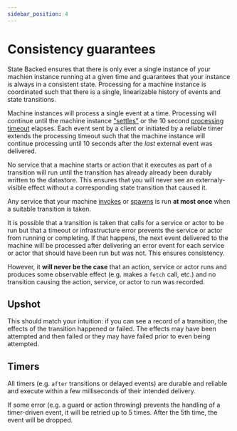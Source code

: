```yaml
---
sidebar_position: 4
---
```


# Consistency guarantees

State Backed ensures that there is only ever a single instance of your machien instance
running at a given time and guarantees that your instance is always in a consistent state.
Processing for a machine instance is coordinated such that there is
a single, linearizable history of events and state transitions.

Machine instances will process a single event at a time. Processing will continue
until the machine instance ["settles"](./settling) or the 10 second
[processing timeout](./limits) elapses. Each event sent by a client or initiated by
a reliable timer extends the processing timeout such that the machine instance
will continue processing until 10 seconds after the *last* external event was
delivered.

No service that a machine starts or action that it executes as part of a transition
will run until the transition has already already been durably written to the datastore.
This ensures that you will never see an externaly-visible effect without a corresponding
state transition that caused it.

Any service that your machine
[invokes](https://xstate.js.org/docs/guides/communication.html)
or [spawns](https://xstate.js.org/docs/guides/actors.html#spawning-actors)
is run **at most once** when a suitable transition is taken.

It is possible that a transition is taken that calls for a service or actor to
be run but that a timeout or infrastructure error prevents the service or actor
from running or completing.
If that happens, the next event delivered to the machine will be processed after
delivering an error event for each service or actor that should have been run
but was not. This ensures consistency.

However, it **will never be the case** that an action, service or actor runs and
produces some observable effect (e.g. makes a `fetch` call, etc.) and no transition
causing the action, service, or actor to run was recorded.

## Upshot

This should match your intuition: if you can see a record of a transition,
the effects of the transition happened or failed. The effects may have been attempted
and then failed or they may have failed prior to even being attempted.

## Timers

All timers (e.g. `after` transitions or delayed events) are durable and reliable
and execute within a few milliseconds of their intended delivery.

If some error (e.g. a guard or action throwing) prevents the handling of a timer-driven event,
it will be retried up to 5 times.  After the 5th time, the event will be dropped.
